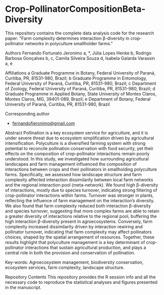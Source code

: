 # Crop-PollinatorCompositionBeta-Diversity
This repository contains the complete data analysis code for the research paper: "Farm complexity determines interaction β-diversity in crop-pollinator networks in polyculture smallholder farms."

Authors
Fernando Fortunato Jeronimo a, *, Júlia Lopes Henke b, Rodrigo Barbosa Gonçalves b, c, 
Camila Silveira Souza d, Isabela Galarda Varassin a, e

Affiliations
a Graduate Programme in Botany, Federal University of Paraná, Curitiba, PR, 81531-980, Brazil; b Graduate Programme in Entomology, Federal University of Paraná, Curitiba, PR, 81531-980, Brazil; c Department of Zoology, Federal University of Paraná, Curitiba, PR, 81531-980, Brazil; d Graduate Programme in Applied Botany, State University of Montes Claros, Montes Claros, MG, 39401-089, Brazil; e Department of Botany, Federal University of Paraná, Curitiba, PR, 81531-980, Brazil

Corresponding author
* fernandofjeronimo@gmail.com

Abstract
Pollination is a key ecosystem service for agriculture, and it is under severe threat due to ecosystem simplification driven by agricultural intensification. Polyculture is a diversified farming system with strong potential to reconcile pollination conservation with food security, yet their effects on the composition of crop-pollinator interactions remain poorly understood. In this study, we investigated how surrounding agricultural landscapes and farm management influenced the composition of interactions between crops and their pollinators in smallholding polyculture farms. Specifically, we assessed how landscape structure and farm complexity affected interaction dissimilarity between local farm networks and the regional interaction pool (meta-network). We found high β-diversity of interactions, mostly due to species turnover, indicating strong filtering of crop-pollinator interactions within farms. Turnover was stronger in plants, reflecting the influence of farm management on the interaction’s diversity. We also found that farm complexity reduced both interaction β-diversity and species turnover, suggesting that more complex farms are able to retain a greater diversity of interactions relative to the regional pool, buffering the high interaction β-diversity present in agroecosystems. Conversely, farm complexity increased dissimilarity driven by interaction rewiring and pollinator turnover, indicating that farm complexity may affect pollinators choices, shaped by the spatial arrangement of resources. Together, these results highlight that polyculture management is a key determinant of crop-pollinator interactions that sustain agricultural production, and plays a central role in both the provision and conservation of pollination.

Key-words: Agroecosystem management, biodiversity conservation, ecosystem services, farm complexity, landscape structure.  

Repository Contents
This repository provides the R session info and all the necessary code to reproduce the statistical analyses and figures presented in the manuscript.
